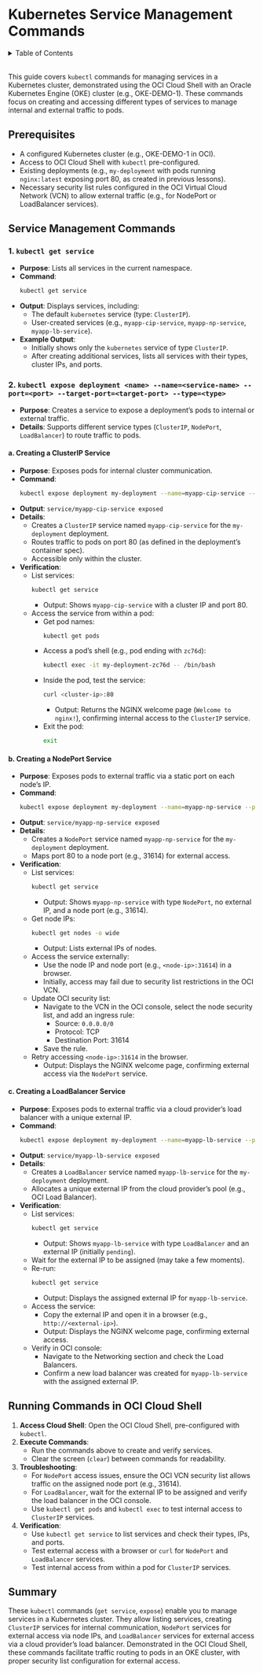 # **Kubernetes Service Management Commands**

<details>
<summary>Table of Contents</summary>

- [**Kubernetes Service Management Commands**](#kubernetes-service-management-commands)
  - [Prerequisites](#prerequisites)
  - [Service Management Commands](#service-management-commands)
    - [1. `kubectl get service`](#1-kubectl-get-service)
    - [2. `kubectl expose deployment <name> --name=<service-name> --port=<port> --target-port=<target-port> --type=<type>`](#2-kubectl-expose-deployment-name---nameservice-name---portport---target-porttarget-port---typetype)
      - [a. Creating a ClusterIP Service](#a-creating-a-clusterip-service)
      - [b. Creating a NodePort Service](#b-creating-a-nodeport-service)
      - [c. Creating a LoadBalancer Service](#c-creating-a-loadbalancer-service)
  - [Running Commands in OCI Cloud Shell](#running-commands-in-oci-cloud-shell)
  - [Summary](#summary)

</details>

<br/>

This guide covers `kubectl` commands for managing services in a Kubernetes cluster, demonstrated using the OCI Cloud Shell with an Oracle Kubernetes Engine (OKE) cluster (e.g., OKE-DEMO-1). These commands focus on creating and accessing different types of services to manage internal and external traffic to pods.


## Prerequisites
- A configured Kubernetes cluster (e.g., OKE-DEMO-1 in OCI).
- Access to OCI Cloud Shell with `kubectl` pre-configured.
- Existing deployments (e.g., `my-deployment` with pods running `nginx:latest` exposing port 80, as created in previous lessons).
- Necessary security list rules configured in the OCI Virtual Cloud Network (VCN) to allow external traffic (e.g., for NodePort or LoadBalancer services).

## Service Management Commands

### 1. `kubectl get service`
- **Purpose**: Lists all services in the current namespace.
- **Command**:
  ```bash
  kubectl get service
  ```
- **Output**: Displays services, including:
  - The default `kubernetes` service (type: `ClusterIP`).
  - User-created services (e.g., `myapp-cip-service`, `myapp-np-service`, `myapp-lb-service`).
- **Example Output**:
  - Initially shows only the `kubernetes` service of type `ClusterIP`.
  - After creating additional services, lists all services with their types, cluster IPs, and ports.

### 2. `kubectl expose deployment <name> --name=<service-name> --port=<port> --target-port=<target-port> --type=<type>`
- **Purpose**: Creates a service to expose a deployment’s pods to internal or external traffic.
- **Details**: Supports different service types (`ClusterIP`, `NodePort`, `LoadBalancer`) to route traffic to pods.

#### a. Creating a ClusterIP Service
- **Purpose**: Exposes pods for internal cluster communication.
- **Command**:
  ```bash
  kubectl expose deployment my-deployment --name=myapp-cip-service --port=80 --target-port=80 --type=ClusterIP
  ```
- **Output**: `service/myapp-cip-service exposed`
- **Details**:
  - Creates a `ClusterIP` service named `myapp-cip-service` for the `my-deployment` deployment.
  - Routes traffic to pods on port 80 (as defined in the deployment’s container spec).
  - Accessible only within the cluster.
- **Verification**:
  - List services:
    ```bash
    kubectl get service
    ```
    - Output: Shows `myapp-cip-service` with a cluster IP and port 80.
  - Access the service from within a pod:
    - Get pod names:
      ```bash
      kubectl get pods
      ```
    - Access a pod’s shell (e.g., pod ending with `zc76d`):
      ```bash
      kubectl exec -it my-deployment-zc76d -- /bin/bash
      ```
    - Inside the pod, test the service:
      ```bash
      curl <cluster-ip>:80
      ```
      - Output: Returns the NGINX welcome page (`Welcome to nginx!`), confirming internal access to the `ClusterIP` service.
    - Exit the pod:
      ```bash
      exit
      ```

#### b. Creating a NodePort Service
- **Purpose**: Exposes pods to external traffic via a static port on each node’s IP.
- **Command**:
  ```bash
  kubectl expose deployment my-deployment --name=myapp-np-service --port=80 --target-port=80 --type=NodePort
  ```
- **Output**: `service/myapp-np-service exposed`
- **Details**:
  - Creates a `NodePort` service named `myapp-np-service` for the `my-deployment` deployment.
  - Maps port 80 to a node port (e.g., 31614) for external access.
- **Verification**:
  - List services:
    ```bash
    kubectl get service
    ```
    - Output: Shows `myapp-np-service` with type `NodePort`, no external IP, and a node port (e.g., 31614).
  - Get node IPs:
    ```bash
    kubectl get nodes -o wide
    ```
    - Output: Lists external IPs of nodes.
  - Access the service externally:
    - Use the node IP and node port (e.g., `<node-ip>:31614`) in a browser.
    - Initially, access may fail due to security list restrictions in the OCI VCN.
  - Update OCI security list:
    - Navigate to the VCN in the OCI console, select the node security list, and add an ingress rule:
      - Source: `0.0.0.0/0`
      - Protocol: TCP
      - Destination Port: 31614
    - Save the rule.
  - Retry accessing `<node-ip>:31614` in the browser.
    - Output: Displays the NGINX welcome page, confirming external access via the `NodePort` service.

#### c. Creating a LoadBalancer Service
- **Purpose**: Exposes pods to external traffic via a cloud provider’s load balancer with a unique external IP.
- **Command**:
  ```bash
  kubectl expose deployment my-deployment --name=myapp-lb-service --port=80 --target-port=80 --type=LoadBalancer
  ```
- **Output**: `service/myapp-lb-service exposed`
- **Details**:
  - Creates a `LoadBalancer` service named `myapp-lb-service` for the `my-deployment` deployment.
  - Allocates a unique external IP from the cloud provider’s pool (e.g., OCI Load Balancer).
- **Verification**:
  - List services:
    ```bash
    kubectl get service
    ```
    - Output: Shows `myapp-lb-service` with type `LoadBalancer` and an external IP (initially `pending`).
  - Wait for the external IP to be assigned (may take a few moments).
  - Re-run:
    ```bash
    kubectl get service
    ```
    - Output: Displays the assigned external IP for `myapp-lb-service`.
  - Access the service:
    - Copy the external IP and open it in a browser (e.g., `http://<external-ip>`).
    - Output: Displays the NGINX welcome page, confirming external access.
  - Verify in OCI console:
    - Navigate to the Networking section and check the Load Balancers.
    - Confirm a new load balancer was created for `myapp-lb-service` with the assigned external IP.

## Running Commands in OCI Cloud Shell
1. **Access Cloud Shell**: Open the OCI Cloud Shell, pre-configured with `kubectl`.
2. **Execute Commands**:
   - Run the commands above to create and verify services.
   - Clear the screen (`clear`) between commands for readability.
3. **Troubleshooting**:
   - For `NodePort` access issues, ensure the OCI VCN security list allows traffic on the assigned node port (e.g., 31614).
   - For `LoadBalancer`, wait for the external IP to be assigned and verify the load balancer in the OCI console.
   - Use `kubectl get pods` and `kubectl exec` to test internal access to `ClusterIP` services.
4. **Verification**:
   - Use `kubectl get service` to list services and check their types, IPs, and ports.
   - Test external access with a browser or `curl` for `NodePort` and `LoadBalancer` services.
   - Test internal access from within a pod for `ClusterIP` services.

## Summary
These `kubectl` commands (`get service`, `expose`) enable you to manage services in a Kubernetes cluster. They allow listing services, creating `ClusterIP` services for internal communication, `NodePort` services for external access via node IPs, and `LoadBalancer` services for external access via a cloud provider’s load balancer. Demonstrated in the OCI Cloud Shell, these commands facilitate traffic routing to pods in an OKE cluster, with proper security list configuration for external access.